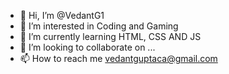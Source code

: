 - 👋 Hi, I’m @VedantG1
- 👀 I’m interested in Coding and Gaming
- 🌱 I’m currently learning HTML, CSS AND JS
- 💞️ I’m looking to collaborate on ...
- 📫 How to reach me vedantguptaca@gmail.com

<!---
VedantG1/VedantG1 is a ✨ special ✨ repository because its `README.md` (this file) appears on your GitHub profile.
You can click the Preview link to take a look at your changes.
--->

